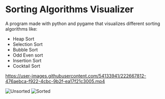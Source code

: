 # Sorting Algorithms Visualizer
A program made with python and pygame that visualizes different sorting algorithms like:
- Heap Sort
- Selection Sort
- Bubble Sort
- Odd Even sort
- Insertion Sort
- Cocktail Sort


 https://user-images.githubusercontent.com/54133941/222667812-476aebca-f922-4cbc-9b2f-ea17f21c3005.mp4

![Unsorted](https://user-images.githubusercontent.com/54133941/222668541-3b804c6c-e89a-4a30-884e-88aaa2e17dd1.PNG)
![Sorted](https://user-images.githubusercontent.com/54133941/222668648-6949806b-96ba-4261-bee6-6f5143763fe2.PNG)

